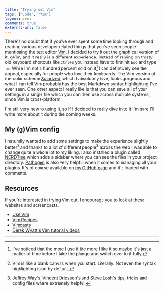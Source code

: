 ```yaml
---
title: "Trying out Vim"
tags: ["Code", "Vim"]
layout: post
comments: true
external-url: false
---
```


There's no doubt that if you've ever spent some time looking through and reading various developer related things that you've seen people mentioning the text editor [Vim](http://www.vim.org/). I decided to try it out the graphical version of it, gVim, and it really is a different experience. Instead of relying on trusty old keyboard shortcuts like `Ctrl+S` you instead have to first hit `Esc` and type `:w`. While I'm not a hundred percent sold on it[^20121230-1] I can defintively see the appeal, especially for people who love their keyboards. The Vim version of the color scheme [Solarized](http://ethanschoonover.com/solarized), which I absolutely love, looks gorgeous and what I can tell Vim probably has the best Markdown syntax highlighting I've ever seen. One other aspect I really like is that you can save all of your settings in a single file which you can then use across multiple systems, since Vim is cross-platform.

I'm still very new to using it, so if I decided to really dive in to it I'm sure I'll write more about it during the coming weeks.

## My (g)Vim config

I naturally wanted to add some settings to make the experience slightly better[^20121230-2] and thanks to a lot of different people[^20121230-3] across the web I was able to change quite a whole lot to my liking. I also installed a plugin called [NERDTree](https://github.com/scrooloose/nerdtree) which adds a sidebar where you can see the files in your project directory. [Pathogen](https://github.com/tpope/vim-pathogen) is also very helpful when it comes to managing all your plugins. It's of course available on [my GitHub page](https://github.com/gummesson/vimfiles/blob/master/.vimrc) and it's loaded with comments.

## Resources

If you're interested in trying Vim out, I encourage you to look at these websites and screencasts.

- [Use Vim](http://usevim.com/)
- [Vim Recipes](http://vim.runpaint.org/)
- [Vimcasts](http://vimcasts.org/)
- [Derek Wyatt's Vim tutorial videos](http://www.derekwyatt.org/vim/vim-tutorial-videos/)

***

[^20121230-1]: I've noticed that the more I use it the more I like it so maybe it's just a matter of time before I take the plunge and switch over to it fully.
[^20121230-2]: Vim is like a blank canvas when you start. Literally. Not even the syntax highlighting is on by default. 
[^20121230-3]: [Jeffrey Way's](http://net.tutsplus.com/articles/general/top-10-pitfalls-when-switching-to-vim/), [Vincent Driessen's](http://nvie.com/posts/how-i-boosted-my-vim/) and [Steve Losh's](http://stevelosh.com/blog/2010/09/coming-home-to-vim/) tips, tricks and config files where extremely helpful.
